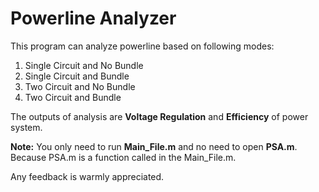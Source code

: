# Powerline Analyzer

This program can analyze powerline based on following modes:

1. Single Circuit and No Bundle
2. Single Circuit and Bundle
3. Two Circuit and No Bundle
4. Two Circuit and Bundle

The outputs of analysis are **Voltage Regulation** and **Efficiency** of power system.

**Note:**
You only need to run **Main_File.m** and no need to open **PSA.m**. Because PSA.m is a function called in the Main_File.m.

Any feedback is warmly appreciated.


